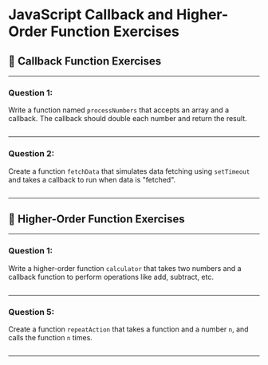 
# JavaScript Callback and Higher-Order Function Exercises

## 📘 Callback Function Exercises

---

### Question 1:

Write a function named `processNumbers` that accepts an array and a callback. The callback should double each number and return the result.

```js

```

---

### Question 2:

Create a function `fetchData` that simulates data fetching using `setTimeout` and takes a callback to run when data is "fetched".

```js

```

---

## 📘 Higher-Order Function Exercises

---

### Question 1:

Write a higher-order function `calculator` that takes two numbers and a callback function to perform operations like add, subtract, etc.

```js

```

---

### Question 5:

Create a function `repeatAction` that takes a function and a number `n`, and calls the function `n` times.

```js

```

---
